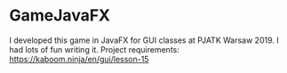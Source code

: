 # GameJavaFX
I developed this game in JavaFX for GUI classes at PJATK Warsaw 2019. I had lots of fun writing it.
Project requirements: https://kaboom.ninja/en/gui/lesson-15 


